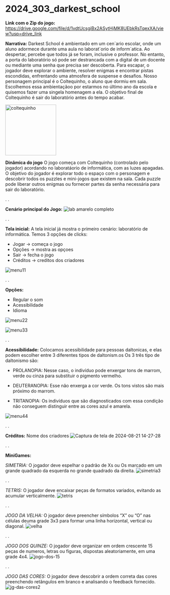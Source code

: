 # 2024_303_darkest_school

**Link com o Zip do jogo:** https://drive.google.com/file/d/1vdtUcsgiBx2ASytHjMK8UEbkRsTqexXA/view?usp=drive_link

**Narrativa:**
Darkest School é ambientado em um cen´ario escolar, onde um aluno adormece durante uma aula no laborat´orio de inform´atica. Ao despertar, percebe que todos já se foram, inclusive o professor. No entanto, a porta do laboratório só pode ser destrancada com a digital de um docente ou mediante uma senha que precisa ser descoberta. Para escapar, o jogador deve explorar o ambiente, resolver enigmas e encontrar pistas escondidas, enfrentando uma atmosfera de suspense e desafios. Nosso personagem principal é o Coltequinho, o aluno que dormiu em sala. Escolhemos essa ambientaçãoo por estarmos no último ano da escola e quisemos fazer uma singela homenagem a ela. O objetivo final de Coltequinho é sair do laboratório antes do tempo acabar.

<img width="160" alt="coltequinho" src="https://github.com/user-attachments/assets/0e9f5932-cb8a-4885-91fc-82643ffc5223">

**Dinâmica do jogo**
O jogo começa com Coltequinho (controlado pelo jogador) acordando no laboratáorio de informática, com as luzes apagadas. O objetivo do jogador é explorar todo o espaço com o personagem e descobrir todos os puzzles e mini-jogos que existem na sala. Cada puzzle pode liberar outros enigmas ou fornecer partes da senha necessária para sair do laboratório.

.
.

**Cenário principal do Jogo:**
![lab amarelo completo](https://github.com/user-attachments/assets/218853a5-14d7-4839-aeba-62e96fce3a45)

.
.


**Tela inicial:**
A tela inicial já mostra o primeiro cenário: laboratório de informática.
Temos 3 opções de clicks: 
- Jogar -> começa o jogo
- Opções -> mostra as opçoes
- Sair -> fecha o jogo
- Créditos -> creditos dos criadores

![menu11](https://github.com/user-attachments/assets/38b2d5f6-e44a-42c4-9eba-7175e5fcad3b)

.
.


**Opções:** 
- Regular o som
- Acessibilidade
- Idioma

![menu22](https://github.com/user-attachments/assets/f6447b57-9ac7-44c7-b868-b767e6d89655)

![menu33](https://github.com/user-attachments/assets/4d53b1a3-274e-4b27-916c-ac25d2cf95a7)

.
.

**Acessibilidade:**
Colocamos acessibilidade para pessoas daltonicas, e elas podem escolher entre 3 diferentes tipos de daltonism.os
Os 3 três tipo de daltonismo são:

 - PROLANOPIA: Nesse caso, o indivíduo pode enxergar tons de marrom, verde ou cinza para substituir o pigmento vermelho.
 
 - DEUTERANOPIA: Esse não enxerga a cor verde. Os tons vistos são mais próximo do marrom.
 
 - TRITANOPIA: Os indivíduos que são diagnosticados com essa condição não conseguem distinguir entre as cores azul e amarela.

![menu44](https://github.com/user-attachments/assets/e41a8080-68e7-4f92-87b6-f990c383f761)

.
.

**Créditos:**
Nome dos criadores
![Captura de tela de 2024-08-21 14-27-28](https://github.com/user-attachments/assets/fe9c3057-784b-4932-9313-801d0f21b997)

.
.

**MiniGames:**

*SIMETRIA:*
O jogador deve espelhar o padrão de Xs ou Os marcado em um grande quadrado da esquerda no grande quadrado da direita.
![simetria3](https://github.com/user-attachments/assets/25dc5caa-8864-46f7-9b43-20eae8efbec2)

.
.

*TETRIS:*
O jogador deve encaixar peças de formatos variados, evitando as acumular verticalmente. 
![tetris](https://github.com/user-attachments/assets/ec9cf2b5-14d4-4546-9273-0a734bd5315c)

.
.


*JOGO DA VELHA:*
O jogador deve preencher símbolos “X” ou “O” nas células deuma grade 3x3 para formar uma linha horizontal, vertical ou diagonal.
![velha](https://github.com/user-attachments/assets/e751cf36-04bc-4909-a9df-6fe0102eddd6)

.
.


*JOGO DOS QUINZE:*
O jogador deve organizar em ordem crescente 15 peças de numeros, letras ou figuras, dispostas aleatoriamente, em uma grade 4x4.
![jogo-dos-15](https://github.com/user-attachments/assets/46d21212-fa2f-4725-9110-2399e49a4cea)

.
.


*JOGO DAS CORES:*
O jogador deve descobrir a ordem correta das cores preenchendo retângulos em branco e analisando o feedback fornecido.
![jg-das-cores2](https://github.com/user-attachments/assets/b08922d1-cd87-446a-b8fd-fbdbfd04a72d)




